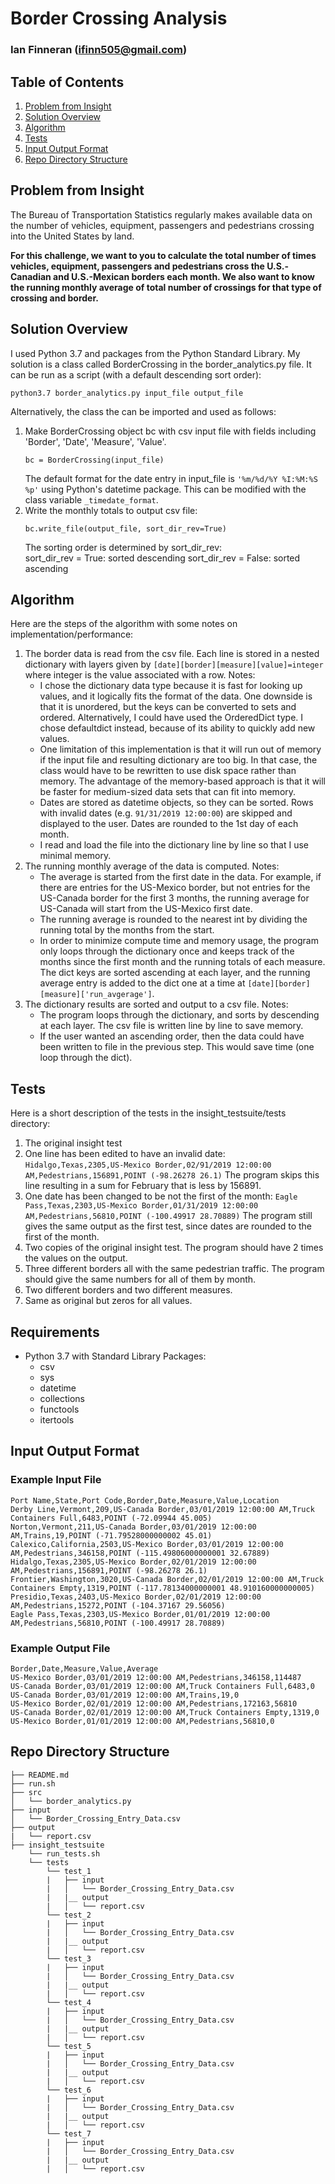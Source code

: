 # Border Crossing Analysis

### Ian Finneran (ifinn505@gmail.com)

## Table of Contents
1. [Problem from Insight](README.md#Problem-from-Insight)
1. [Solution Overview](README.md#Solution-Overview)
1. [Algorithm](README.md#Algorithm)
1. [Tests](README.md#Tests)
1. [Input Output Format](README.md#Input-Output-Format)
1. [Repo Directory Structure](README.md#Repo-Directory-Structure)

## Problem from Insight
The Bureau of Transportation Statistics regularly makes available data on the number of vehicles, equipment, passengers and pedestrians crossing into the United States by land.

**For this challenge, we want to you to calculate the total number of times vehicles, equipment, passengers and pedestrians cross the U.S.-Canadian and U.S.-Mexican borders each month. We also want to know the running monthly average of total number of crossings for that type of crossing and border.**

## Solution Overview

I used Python 3.7 and packages from the Python Standard Library. My solution is a class called BorderCrossing in the border_analytics.py file. It can be run as a script (with a default descending sort order):

```   
python3.7 border_analytics.py input_file output_file
``` 

Alternatively, the class the can be imported and used as follows:

1. Make BorderCrossing object bc with csv input file with fields including 'Border', 'Date', 'Measure', 'Value'. 
    ```    
    bc = BorderCrossing(input_file)
    ```      
    The default format for the date entry in input_file is ```'%m/%d/%Y %I:%M:%S %p'``` using Python's datetime package. This can be modified with the class variable ```_timedate_format```.
1. Write the monthly totals to output csv file:
    ```   
    bc.write_file(output_file, sort_dir_rev=True)
    ```
    The sorting order is determined by sort_dir_rev:     
    sort_dir_rev = True: sorted descending
    sort_dir_rev = False: sorted ascending
   
## Algorithm

Here are the steps of the algorithm with some notes on implementation/performance:

1. The border data is read from the csv file. Each line is stored in a nested dictionary with layers given by ```[date][border][measure][value]=integer``` where integer is the value associated with a row. Notes: 
    - I chose the dictionary data type because it is fast for looking up values, and it logically fits the format of the data. One downside is that it is unordered, but the keys can be converted to sets and ordered. Alternatively, I could have used the OrderedDict type. I chose defaultdict instead, because of its ability to quickly add new values. 
    - One limitation of this implementation is that it will run out of memory if the input file and resulting dictionary are too big. In that case, the class would have to be rewritten to use disk space rather than memory. The advantage of the memory-based approach is that it will be faster for medium-sized data sets that can fit into memory.
    - Dates are stored as datetime objects, so they can be sorted. Rows with invalid dates (e.g. ```91/31/2019 12:00:00```) are skipped and displayed to the user. Dates are rounded to the 1st day of each month.
    - I read and load the file into the dictionary line by line so that I use minimal memory.
1. The running monthly average of the data is computed. Notes:
    - The average is started from the first date in the data. For example, if there are entries for the US-Mexico border, but not entries for the US-Canada border for the first 3 months, the running average for US-Canada will start from the US-Mexico first date.
    - The running average is rounded to the nearest int by dividing the running total by the months from the start. 
    - In order to minimize compute time and memory usage, the program only loops through the dictionary once and keeps track of the months since the first month and the running totals of each measure. The dict keys are sorted ascending at each layer, and the running average entry is added to the dict one at a time at ```[date][border][measure]['run_avgerage']```.
1. The dictionary results are sorted and output to a csv file. Notes:
    - The program loops through the dictionary, and sorts by descending at each layer. The csv file is written line by line to save memory.
    - If the user wanted an ascending order, then the data could have been written to file in the previous step. This would save time (one loop through the dict).

## Tests

Here is a short description of the tests in the insight_testsuite/tests directory:

1. The original insight test
1. One line has been edited to have an invalid date: 
    ```Hidalgo,Texas,2305,US-Mexico Border,02/91/2019 12:00:00 AM,Pedestrians,156891,POINT (-98.26278 26.1)```
    The program skips this line resulting in a sum for February that is less by 156891.
1. One date has been changed to be not the first of the month:
    ```Eagle Pass,Texas,2303,US-Mexico Border,01/31/2019 12:00:00 AM,Pedestrians,56810,POINT (-100.49917 28.70889)```
    The program still gives the same output as the first test, since dates are rounded to the first of the month.
1. Two copies of the original insight test. The program should have 2 times the values on the output.
1. Three different borders all with the same pedestrian traffic. The program should give the same numbers for all of them by month.
1. Two different borders and two different measures.
1. Same as original but zeros for all values.

## Requirements

- Python 3.7 with Standard Library Packages:
    - csv
    - sys
    - datetime
    - collections
    - functools
    - itertools

## Input Output Format

### Example Input File

```
Port Name,State,Port Code,Border,Date,Measure,Value,Location
Derby Line,Vermont,209,US-Canada Border,03/01/2019 12:00:00 AM,Truck Containers Full,6483,POINT (-72.09944 45.005)
Norton,Vermont,211,US-Canada Border,03/01/2019 12:00:00 AM,Trains,19,POINT (-71.79528000000002 45.01)
Calexico,California,2503,US-Mexico Border,03/01/2019 12:00:00 AM,Pedestrians,346158,POINT (-115.49806000000001 32.67889)
Hidalgo,Texas,2305,US-Mexico Border,02/01/2019 12:00:00 AM,Pedestrians,156891,POINT (-98.26278 26.1)
Frontier,Washington,3020,US-Canada Border,02/01/2019 12:00:00 AM,Truck Containers Empty,1319,POINT (-117.78134000000001 48.910160000000005)
Presidio,Texas,2403,US-Mexico Border,02/01/2019 12:00:00 AM,Pedestrians,15272,POINT (-104.37167 29.56056)
Eagle Pass,Texas,2303,US-Mexico Border,01/01/2019 12:00:00 AM,Pedestrians,56810,POINT (-100.49917 28.70889)
```

### Example Output File

```
Border,Date,Measure,Value,Average
US-Mexico Border,03/01/2019 12:00:00 AM,Pedestrians,346158,114487
US-Canada Border,03/01/2019 12:00:00 AM,Truck Containers Full,6483,0
US-Canada Border,03/01/2019 12:00:00 AM,Trains,19,0
US-Mexico Border,02/01/2019 12:00:00 AM,Pedestrians,172163,56810
US-Canada Border,02/01/2019 12:00:00 AM,Truck Containers Empty,1319,0
US-Mexico Border,01/01/2019 12:00:00 AM,Pedestrians,56810,0

```

## Repo Directory Structure

    ├── README.md
    ├── run.sh
    ├── src
    │   └── border_analytics.py
    ├── input
    │   └── Border_Crossing_Entry_Data.csv
    ├── output
    |   └── report.csv
    ├── insight_testsuite
        └── run_tests.sh
        └── tests
            └── test_1
            |   ├── input
            |   │   └── Border_Crossing_Entry_Data.csv
            |   |__ output
            |   │   └── report.csv
            └── test_2
            |   ├── input
            |   │   └── Border_Crossing_Entry_Data.csv
            |   |__ output
            |   │   └── report.csv
            └── test_3
            |   ├── input
            |   │   └── Border_Crossing_Entry_Data.csv
            |   |__ output
            |   │   └── report.csv
            └── test_4
            |   ├── input
            |   │   └── Border_Crossing_Entry_Data.csv
            |   |__ output
            |   │   └── report.csv
            └── test_5
            |   ├── input
            |   │   └── Border_Crossing_Entry_Data.csv
            |   |__ output
            |   │   └── report.csv
            └── test_6
            |   ├── input
            |   │   └── Border_Crossing_Entry_Data.csv
            |   |__ output
            |   │   └── report.csv
            └── test_7
            |   ├── input
            |   │   └── Border_Crossing_Entry_Data.csv
            |   |__ output
            |   │   └── report.csv
